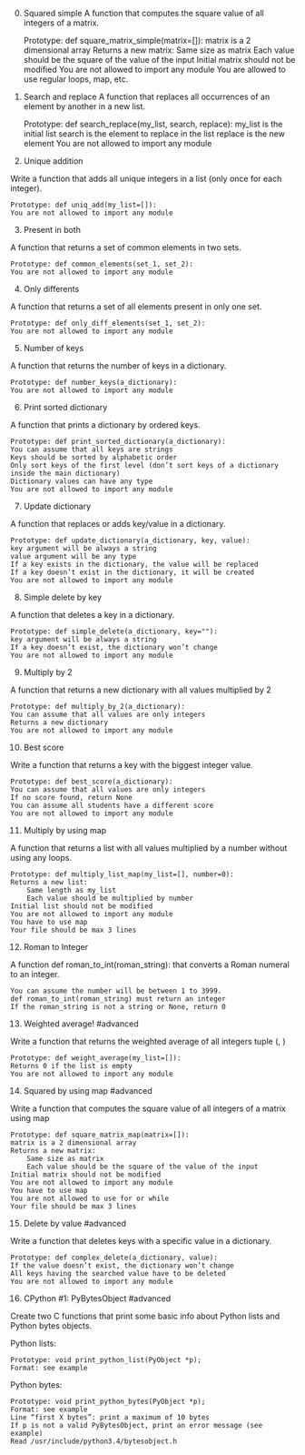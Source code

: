 0. Squared simple
A function that computes the square value of all integers of a matrix.

    Prototype: def square_matrix_simple(matrix=[]):
    matrix is a 2 dimensional array
    Returns a new matrix:
        Same size as matrix
        Each value should be the square of the value of the input
    Initial matrix should not be modified
    You are not allowed to import any module
    You are allowed to use regular loops, map, etc.


1. Search and replace
 A function that replaces all occurrences of an element by another in a new list.

    Prototype: def search_replace(my_list, search, replace):
    my_list is the initial list
    search is the element to replace in the list
    replace is the new element
    You are not allowed to import any module


2. Unique addition

Write a function that adds all unique integers in a list (only once for each integer).

    Prototype: def uniq_add(my_list=[]):
    You are not allowed to import any module



3. Present in both

A function that returns a set of common elements in two sets.

    Prototype: def common_elements(set_1, set_2):
    You are not allowed to import any module


4. Only differents

A function that returns a set of all elements present in only one set.

    Prototype: def only_diff_elements(set_1, set_2):
    You are not allowed to import any module


5. Number of keys

A function that returns the number of keys in a dictionary.

    Prototype: def number_keys(a_dictionary):
    You are not allowed to import any module


6. Print sorted dictionary

A function that prints a dictionary by ordered keys.

    Prototype: def print_sorted_dictionary(a_dictionary):
    You can assume that all keys are strings
    Keys should be sorted by alphabetic order
    Only sort keys of the first level (don’t sort keys of a dictionary inside the main dictionary)
    Dictionary values can have any type
    You are not allowed to import any module


7. Update dictionary

A function that replaces or adds key/value in a dictionary.

    Prototype: def update_dictionary(a_dictionary, key, value):
    key argument will be always a string
    value argument will be any type
    If a key exists in the dictionary, the value will be replaced
    If a key doesn’t exist in the dictionary, it will be created
    You are not allowed to import any module


8. Simple delete by key 

A function that deletes a key in a dictionary.

    Prototype: def simple_delete(a_dictionary, key=""):
    key argument will be always a string
    If a key doesn’t exist, the dictionary won’t change
    You are not allowed to import any module


9. Multiply by 2

A function that returns a new dictionary with all values multiplied by 2

    Prototype: def multiply_by_2(a_dictionary):
    You can assume that all values are only integers
    Returns a new dictionary
    You are not allowed to import any module


10. Best score

Write a function that returns a key with the biggest integer value.

    Prototype: def best_score(a_dictionary):
    You can assume that all values are only integers
    If no score found, return None
    You can assume all students have a different score
    You are not allowed to import any module


11. Multiply by using map


A function that returns a list with all values multiplied by a number without using any loops.
 
    Prototype: def multiply_list_map(my_list=[], number=0):
    Returns a new list:
        Same length as my_list
        Each value should be multiplied by number
    Initial list should not be modified
    You are not allowed to import any module
    You have to use map
    Your file should be max 3 lines


12. Roman to Integer

A function def roman_to_int(roman_string): that converts a Roman numeral to an integer.

    You can assume the number will be between 1 to 3999.
    def roman_to_int(roman_string) must return an integer
    If the roman_string is not a string or None, return 0



13. Weighted average!
#advanced

Write a function that returns the weighted average of all integers tuple (<score>, <weight>)

    Prototype: def weight_average(my_list=[]):
    Returns 0 if the list is empty
    You are not allowed to import any module



14. Squared by using map
#advanced

Write a function that computes the square value of all integers of a matrix using map

    Prototype: def square_matrix_map(matrix=[]):
    matrix is a 2 dimensional array
    Returns a new matrix:
        Same size as matrix
        Each value should be the square of the value of the input
    Initial matrix should not be modified
    You are not allowed to import any module
    You have to use map
    You are not allowed to use for or while
    Your file should be max 3 lines



15. Delete by value
#advanced

Write a function that deletes keys with a specific value in a dictionary.

    Prototype: def complex_delete(a_dictionary, value):
    If the value doesn’t exist, the dictionary won’t change
    All keys having the searched value have to be deleted
    You are not allowed to import any module



16. CPython #1: PyBytesObject
#advanced

Create two C functions that print some basic info about Python lists and Python bytes objects.

Python lists:

    Prototype: void print_python_list(PyObject *p);
    Format: see example

Python bytes:

    Prototype: void print_python_bytes(PyObject *p);
    Format: see example
    Line “first X bytes”: print a maximum of 10 bytes
    If p is not a valid PyBytesObject, print an error message (see example)
    Read /usr/include/python3.4/bytesobject.h


